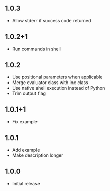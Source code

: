 ## 1.0.3

* Allow stderr if success code returned

## 1.0.2+1

* Run commands in shell

## 1.0.2

* Use positional parameters when applicable
* Merge evaluator class with inc class
* Use native shell execution instead of Python
* Trim output flag

## 1.0.1+1

* Fix example

## 1.0.1

* Add example
* Make description longer

## 1.0.0

* Initial release
